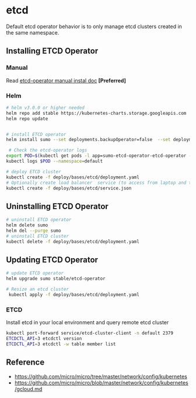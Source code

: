 # etcd

Default etcd operator behavior is to only manage etcd clusters created in the same namespace.

## Installing ETCD Operator

### Manual

Read [etcd-operator manual instal doc](../etcd-operator/manual/README.md) **[Preferred]**

### Helm

```bash
# helm v3.0.0 or higher needed
helm repo add stable https://kubernetes-charts.storage.googleapis.com
helm repo update
```

```bash

# install ETCD operator
helm install sumo --set deployments.backupOperator=false  --set deployments.restoreOperator=false stable/etcd-operator

 # Check the etcd-operator logs
export POD=$(kubectl get pods -l app=sumo-etcd-operator-etcd-operator --namespace default --output name)
kubectl logs $POD --namespace=default

# deploy ETCD cluster
kubectl create -f deploy/bases/etcd/deployment.yaml
# Optionally create load balancer  service (to access from laptop and test etcd is responding)
kubectl create -f deploy/bases/etcd/service.json
```

## Uninstalling ETCD Operator

```bash
# uninstall ETCD operator
helm delete sumo
helm del --purge sumo
# uninstall ETCD cluster
kubectl delete -f deploy/bases/etcd/deployment.yaml
```

## Updating ETCD Operator

```bash
# update ETCD operator
helm upgrade sumo stable/etcd-operator

# Resize an etcd cluster
 kubectl apply -f deploy/bases/etcd/deployment.yaml
```

### ETCD

Install etcd in your local environment and query remote etcd cluster

```bash
kubectl port-forward service/etcd-cluster-client -n default 2379
ETCDCTL_API=3 etcdctl version
ETCDCTL_API=3 etcdctl -w table member list
```

## Reference

- https://github.com/micro/micro/tree/master/network/config/kubernetes
- https://github.com/micro/micro/blob/master/network/config/kubernetes/gcloud.md
